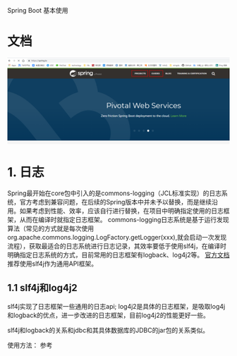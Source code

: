 Spring Boot 基本使用

# 文档
![spring io links](../../img/post/java/spring-study/spring-io-links.png)

# 1. 日志

Spring最开始在core包中引入的是commons-logging（JCL标准实现）的日志系统，官方考虑到兼容问题，在后续的Spring版本中并未予以替换，而是继续沿用。如果考虑到性能、效率，应该自行进行替换，在项目中明确指定使用的日志框架，从而在编译时就指定日志框架。 commons-logging日志系统是基于运行发现算法（常见的方式就是每次使用org.apache.commons.logging.LogFactory.getLogger(xxx),就会启动一次发现流程），获取最适合的日志系统进行日志记录，其效率要低于使用slf4j，在编译时明确指定日志系统的方式，目前常用的日志框架有logback、log4j2等。 
[官方文档](https://docs.spring.io/spring/docs/5.0.0.M5/spring-framework-reference/html/overview.html)推荐使用slf4j作为通用API框架。

## 1.1 slf4j和log4j2
slf4j实现了日志框架一些通用的日志api;
log4j2是具体的日志框架，是吸取log4j和logback的优点，进一步改进的日志框架，目前log4j2的性能更好一些。

slf4j和logback的关系和jdbc和其具体数据库的JDBC的jar包的关系类似。

使用方法： 参考



